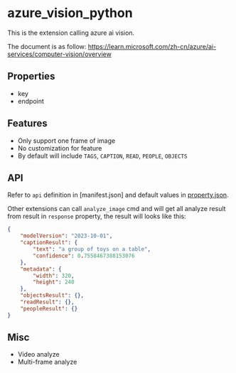 # azure_vision_python

This is the extension calling azure ai vision.

The document is as follow: https://learn.microsoft.com/zh-cn/azure/ai-services/computer-vision/overview

## Properties

- key 
- endpoint

## Features

- Only support one frame of image
- No customization for feature
- By default will include `TAGS`, `CAPTION`, `READ`, `PEOPLE`, `OBJECTS`

## API

Refer to `api` definition in [manifest.json] and default values in [property.json](property.json).

Other extensions can call `analyze_image` cmd and will get all analyze result from result in `response` property, the result will looks like this:

``` json
{
    "modelVersion": "2023-10-01",
    "captionResult": {
        "text": "a group of toys on a table",
        "confidence": 0.7558467388153076
    },
    "metadata": {
        "width": 320,
        "height": 240
    },
    "objectsResult": {},
    "readResult": {},
    "peopleResult": {}
}
```

## Misc

- Video analyze
- Multi-frame analyze